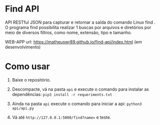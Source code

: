 # Find API
API RESTful JSON para capturar e retornar a saída do comando Linux find . O programa find possibilita realizar 1 buscas por arquivos e diretórios por meio de diversos filtros, como nome, extensão, tipo e tamanho.

WEB-APP url: <a href="https://matheuswr89.github.io/find-api/index.html" target="_blank">https://matheuswr89.github.io/find-api/index.html</a> (em desenvolvimento)
# Como usar
1. Baixe o repositório.

2. Descompacte, vá na pasta ```api``` e execute o comando para instalar as dependências: ```pip3 install -r requeriments.txt```

3. Ainda na pasta ```api``` execute o comando para iniciar a api: ```python3 api/api.py```

4. Vá até ```http://127.0.0.1:5000/find?name=``` e teste.

